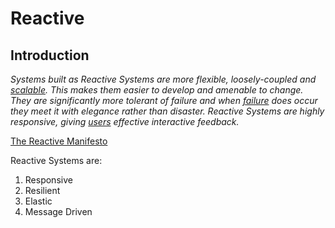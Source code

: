 # Reactive

## Introduction

*Systems built as Reactive Systems are more flexible, loosely-coupled and [scalable](https://www.reactivemanifesto.org/glossary#Scalability). This makes them easier to develop and amenable to change. They are significantly more tolerant of failure and when [failure](https://www.reactivemanifesto.org/glossary#Failure) does occur they meet it with elegance rather than disaster. Reactive Systems are highly responsive, giving [users](https://www.reactivemanifesto.org/glossary#User) effective interactive feedback.*

[The Reactive Manifesto](https://www.reactivemanifesto.org/)

Reactive Systems are:

1. Responsive
2. Resilient
3. Elastic
4. Message Driven



